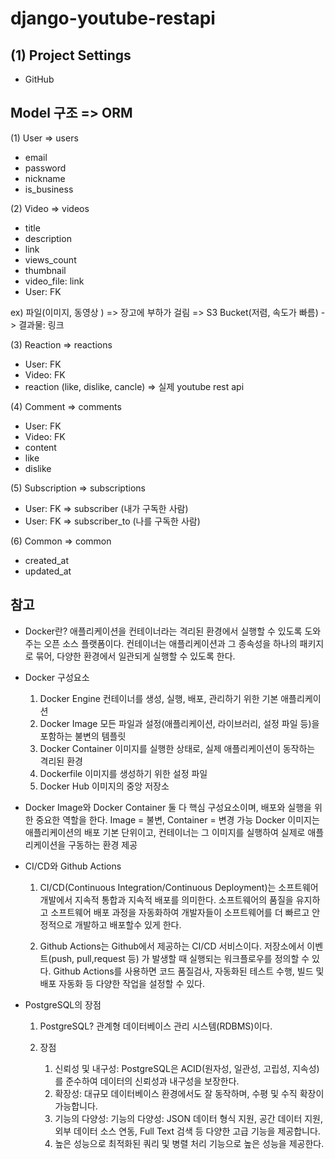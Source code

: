 # django-youtube-restapi

## (1) Project Settings

- GitHub

## Model 구조 => ORM

(1) User => users
- email
- password
- nickname
- is_business

(2) Video => videos
- title
- description
- link
- views_count
- thumbnail
- video_file: link
- User: FK

ex) 파일(이미지, 동영상 )
=> 장고에 부하가 걸림
=> S3 Bucket(저렴, 속도가 빠름) -> 결과물: 링크

(3) Reaction => reactions
- User: FK
- Video: FK
- reaction (like, dislike, cancle) => 실제 youtube rest api 

(4) Comment => comments
- User: FK
- Video: FK
- content
- like
- dislike

(5) Subscription => subscriptions
- User: FK => subscriber (내가 구독한 사람)
- User: FK => subscriber_to (나를 구독한 사람)

(6) Common => common
- created_at
- updated_at





## 참고
- Docker란?
    애플리케이션을 컨테이너라는 격리된 환경에서 실행할 수 있도록 도와주는 오픈 소스 플랫폼이다. 컨테이너는 애플리케이션과 그 종속성을 하나의 패키지로 묶어, 다양한 환경에서 일관되게 실행할 수 있도록 한다.
- Docker 구성요소
    1. Docker Engine
        컨테이너를 생성, 실행, 배포, 관리하기 위한 기본 애플리케이션
    2. Docker Image
        모든 파일과 설정(애플리케이션, 라이브러리, 설정 파일 등)을 포함하는 불변의 템플릿
    3. Docker Container
        이미지를 실행한 상태로, 실제 애플리케이션이 동작하는 격리된 환경
    4. Dockerfile
        이미지를 생성하기 위한 설정 파일
    5. Docker Hub
        이미지의 중앙 저장소
- Docker Image와 Docker Container
    둘 다 핵심 구성요소이며, 배포와 실행을 위한 중요한 역할을 한다.
    Image = 불변, Container = 변경 가능
    Docker 이미지는 애플리케이션의 배포 기본 단위이고, 컨테이너는 그 이미지를 실행하여 실제로 애플리케이션을 구동하는 환경 제공

- CI/CD와 Github Actions
    1. CI/CD(Continuous Integration/Continuous Deployment)는 소프트웨어 개발에서 지속적 통합과 지속적 배포를 의미한다. 소프트웨어의 품질을 유지하고 소프트웨어 배포 과정을 자동화하여 개발자들이 소프트웨어를 더 빠르고 안정적으로 개발하고 배포할수 있게 한다.

    2. Github Actions는 Github에서 제공하는 CI/CD 서비스이다. 저장소에서 이벤트(push, pull,request 등) 가 발생할 때 실행되는 워크플로우를 정의할 수 있다.
    Github Actions를 사용하면 코드 품질검사, 자동화된 테스트 수행, 빌드 및 배포 자동화 등 다양한 작업을 설정할 수 있다.

-  PostgreSQL의 장점
    1. PostgreSQL?
        관계형 데이터베이스 관리 시스템(RDBMS)이다.

    2. 장점
        1. 신뢰성 및 내구성:
            PostgreSQL은 ACID(원자성, 일관성, 고립성, 지속성)를 준수하여 데이터의 신뢰성과 내구성을 보장한다.
        2. 확장성: 
            대규모 데이터베이스 환경에서도 잘 동작하며, 수평 및 수직 확장이 가능합니다.
        3. 기능의 다양성: 
            기능의 다양성: JSON 데이터 형식 지원, 공간 데이터 지원, 외부 데이터 소스 연동, Full Text 검색 등 다양한 고급 기능을 제공합니다.
        4. 높은 성능으로 최적화된 쿼리 및 병렬 처리 기능으로 높은 성능을 제공한다.






